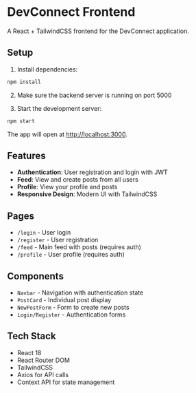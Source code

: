 # DevConnect Frontend

A React + TailwindCSS frontend for the DevConnect application.

## Setup

1. Install dependencies:
```bash
npm install
```

2. Make sure the backend server is running on port 5000

3. Start the development server:
```bash
npm start
```

The app will open at [http://localhost:3000](http://localhost:3000).

## Features

- **Authentication**: User registration and login with JWT
- **Feed**: View and create posts from all users
- **Profile**: View your profile and posts
- **Responsive Design**: Modern UI with TailwindCSS

## Pages

- `/login` - User login
- `/register` - User registration
- `/feed` - Main feed with posts (requires auth)
- `/profile` - User profile (requires auth)

## Components

- `Navbar` - Navigation with authentication state
- `PostCard` - Individual post display
- `NewPostForm` - Form to create new posts
- `Login/Register` - Authentication forms

## Tech Stack

- React 18
- React Router DOM
- TailwindCSS
- Axios for API calls
- Context API for state management
